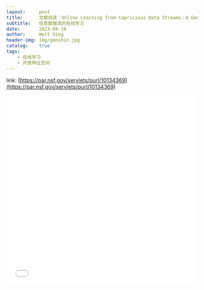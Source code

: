 ```yaml
---
layout:     post
title:      文献阅读：Online Learning from Capricious Data Streams：A Generative Approach
subtitle:   任意数据流的在线学习
date:       2023-09-19
author:     Welt Xing
header-img: img/genshin.jpg
catalog:    true
tags:
    - 在线学习
    - 开放特征空间
---
```


link: [https://par.nsf.gov/servlets/purl/10134369](https://par.nsf.gov/servlets/purl/10134369)

<iframe src="//player.bilibili.com/player.html?aid=958557649&bvid=BV1Up4y1A7ts&cid=1270855789&p=1" allowfullscreen="allowfullscreen" width="100%" height="500" scrolling="no" frameborder="0" sandbox="allow-top-navigation allow-same-origin allow-forms allow-scripts"></iframe>
